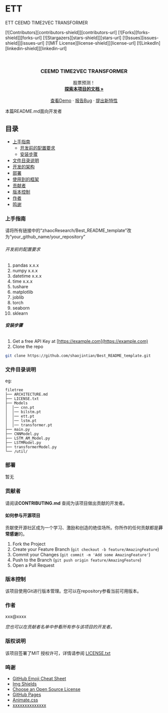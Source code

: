 
# ETT

 ETT CEEMD TIME2VEC TRANSFORMER

<!-- PROJECT SHIELDS -->

[![Contributors][contributors-shield]][contributors-url]
[![Forks][forks-shield]][forks-url]
[![Stargazers][stars-shield]][stars-url]
[![Issues][issues-shield]][issues-url]
[![MIT License][license-shield]][license-url]
[![LinkedIn][linkedin-shield]][linkedin-url]

<!-- PROJECT LOGO -->
<br />

<p align="center">


  <h3 align="center">CEEMD TIME2VEC TRANSFORMER</h3>
  <p align="center">
    股票预测！
    <br />
    <a href="https://github.com/zhaocResearch/Best_README_template"><strong>探索本项目的文档 »</strong></a>
    <br />
    <br />
    <a href="https://github.com/zhaocResearch/Best_README_template">查看Demo</a>
    ·
    <a href="https://github.com/zhaocResearch/Best_README_template/issues">报告Bug</a>
    ·
    <a href="https://github.com/zhaocResearch/Best_README_template/issues">提出新特性</a>
  </p>

</p>


 本篇README.md面向开发者
 
## 目录

- [上手指南](#上手指南)
  - [开发前的配置要求](#开发前的配置要求)
  - [安装步骤](#安装步骤)
- [文件目录说明](#文件目录说明)
- [开发的架构](#开发的架构)
- [部署](#部署)
- [使用到的框架](#使用到的框架)
- [贡献者](#贡献者)
- [版本控制](#版本控制)
- [作者](#作者)
- [鸣谢](#鸣谢)

### 上手指南

请将所有链接中的“zhaocResearch/Best_README_template”改为“your_github_name/your_repository”



###### 开发前的配置要求

1. pandas x.x.x
2. numpy x.x.x
3. datetime x.x.x
4. time x.x.x
5. tushare
6. matplotlib
7. joblib
8. torch
9. seaborn
10. sklearn

###### **安装步骤**

1. Get a free API Key at [https://example.com](https://example.com)
2. Clone the repo

```sh
git clone https://github.com/shaojintian/Best_README_template.git
```

### 文件目录说明
eg:

```
filetree 
├── ARCHITECTURE.md
├── LICENSE.txt
├── Models
│  │── cnn.pt
│  │── bilstm.pt
│  │── ett.pt
│  │── lstm.pt
│  │── transformer.pt
├── main.py
├── CNNModel.py
├── LSTM_AM_Model.py
├── LSTMModel.py
├── transformerModel.py
└── /util/

```




### 部署

暂无

### 贡献者

请阅读**CONTRIBUTING.md** 查阅为该项目做出贡献的开发者。

#### 如何参与开源项目

贡献使开源社区成为一个学习、激励和创造的绝佳场所。你所作的任何贡献都是**非常感谢**的。


1. Fork the Project
2. Create your Feature Branch (`git checkout -b feature/AmazingFeature`)
3. Commit your Changes (`git commit -m 'Add some AmazingFeature'`)
4. Push to the Branch (`git push origin feature/AmazingFeature`)
5. Open a Pull Request


### 版本控制

该项目使用Git进行版本管理。您可以在repository参看当前可用版本。

### 作者

xxx@xxxx

 *您也可以在贡献者名单中参看所有参与该项目的开发者。*

### 版权说明

该项目签署了MIT 授权许可，详情请参阅 [LICENSE.txt](https://github.com/zhaocResearch/Best_README_template/blob/master/LICENSE.txt)

### 鸣谢


- [GitHub Emoji Cheat Sheet](https://www.webpagefx.com/tools/emoji-cheat-sheet)
- [Img Shields](https://shields.io)
- [Choose an Open Source License](https://choosealicense.com)
- [GitHub Pages](https://pages.github.com)
- [Animate.css](https://daneden.github.io/animate.css)
- [xxxxxxxxxxxxxx](https://connoratherton.com/loaders)





